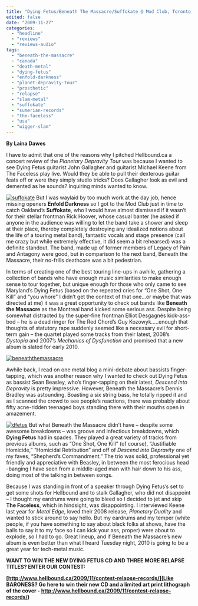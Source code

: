 ```yaml
---
title: "Dying Fetus/Beneath The Massacre/Suffokate @ Mod Club, Toronto, ON, November 24, 2009"
edited: false
date: "2009-11-27"
categories:
  - "headline"
  - "reviews"
  - "reviews-audio"
tags:
  - "beneath-the-massacre"
  - "canada"
  - "death-metal"
  - "dying-fetus"
  - "enfold-darkness"
  - "planet-depravity-tour"
  - "prosthetic"
  - "relapse"
  - "slam-metal"
  - "suffokate"
  - "sumerian-records"
  - "the-faceless"
  - "usa"
  - "wigger-slam"
---
```


**By Laina Dawes**

I have to admit that one of the reasons why I pitched Hellbound.ca a concert review of the _Planetary Depravity Tour_ was because I wanted to see Dying Fetus guitarist John Gallagher and guitarist Michael Keene from The Faceless play live. Would they be able to pull their dexterous guitar feats off or were they simply studio tricks? Does Gallagher look as evil and demented as he sounds? Inquiring minds wanted to know.

[![suffokate](http://www.hellbound.ca/wp-content/uploads/2009/11/suffokate.jpg "suffokate")](http://www.hellbound.ca/wp-content/uploads/2009/11/suffokate.jpg) But I was waylaid by too much work at the day job, hence missing openers **Enfold Darkness** so I got to the Mod Club just in time to catch Oakland’s **Suffokate**, who I would have almost dismissed if it wasn’t for their stellar frontman Rick Hoover, whose casual banter (he asked if anyone in the audience was willing to let the band take a shower and sleep at their place, thereby completely destroying any idealized notions about the life of a touring metal band), fantastic vocals and stage presence (call me crazy but while extremely effective, it did seem a bit rehearsed) was a definite standout. The band, made up of former members of Legacy of Pain and Antagony were good, but in comparison to the next band, Beneath the Massacre, their no-frills deathcore was a bit pedestrian.

In terms of creating one of the best touring line-ups in awhile, gathering a collection of bands who have enough music similarities to make enough sense to tour together, but unique enough for those who only came to see Maryland’s Dying Fetus (based on the repeated cries for “One Shot, One Kill” and “you whore” I didn’t get the context of that one…or maybe that was directed at me) it was a great opportunity to check out bands like **Beneath the Massacre** as the Montreal band kicked some serious ass. Despite being somewhat distracted by the super-fine frontman Elliot Desgagnés kick-ass-bod – he is a dead ringer for The Red Chord’s Guy Kozowyk…..enough that thoughts of statutory rape suddenly seemed like a necessary evil for short-term gain – the quartet played some tracks from their latest, 2008’s _Dystopia_ and 2007’s _Mechanics of Dysfunction_ and promised that a new album is slated for early 2010.

[![beneaththemassacre](http://www.hellbound.ca/wp-content/uploads/2009/11/beneaththemassacre.jpg "beneaththemassacre")](http://www.hellbound.ca/wp-content/uploads/2009/11/beneaththemassacre.jpg)

Awhile back, I read on one metal blog a mini-debate about bassists finger-tapping, which was another reason why I wanted to check out Dying Fetus as bassist Sean Beasley, who’s finger-tapping on their latest, _Descend into Depravity_ is pretty impressive. However, Beneath the Massacre’s Dennis Bradley was astounding. Boasting a six string bass, he totally ripped it and as I scanned the crowd to see people’s reactions, there was probably about fifty acne-ridden teenaged boys standing there with their mouths open in amazement.

[![dfetus](http://www.hellbound.ca/wp-content/uploads/2009/11/dfetus.jpg "dfetus")](http://www.hellbound.ca/wp-content/uploads/2009/11/dfetus.jpg) But what Beneath the Massacre didn’t have – despite some awesome breakdowns – was groove and infectious breakdowns, which **Dying Fetus** had in spades. They played a great variety of tracks from previous albums, such as “One Shot, One Kill” (of course), “Justifiable Homicide,” “Homicidal Retribution” and off of _Descend into Depravity_ one of my faves, “Shepherd’s Commandment.” The trio was solid, professional yet friendly and appreciative with Beasley, in between the most ferocious head -banging I have seen from a middle-aged man with hair down to his ass, doing most of the talking in between songs.

Because I was standing in front of a speaker through Dying Fetus’s set to get some shots for Hellbound and to stalk Gallagher, who did not disappoint – I thought my eardrums were going to bleed so I decided to jet and skip **The Faceless**, which in hindsight, was disappointing. I interviewed Keene last year for _Metal Edge_, loved their 2008 release, _Planetary Duality_ and wanted to stick around to say hello. But my eardrums and my temper (white people, if you have something to say about black folks at shows, have the balls to say it to my face so I can kick your ass, proper) were about to explode, so I had to go. Great lineup, and if Beneath the Massacre’s new album is even better than what I heard Tuesday night, 2010 is going to be a great year for tech-metal music.

**WANT TO WIN THE NEW DYING FETUS CD AND THREE MORE RELAPSE TITLES? ENTER OUR CONTEST:**

**[http://www.hellbound.ca/2009/11/contest-relapse-records/](Like BARONESS? Go here to win their new CD and a limited art print lithograph of the cover - http://www.hellbound.ca/2009/11/contest-relapse-records/)**
